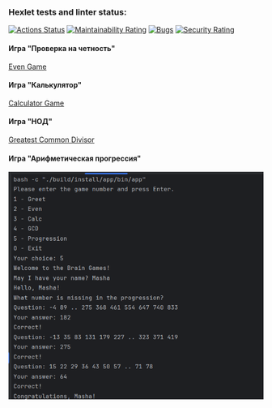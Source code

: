 ### Hexlet tests and linter status:
[![Actions Status](https://github.com/Jora777F/java-project-61/actions/workflows/hexlet-check.yml/badge.svg)](https://github.com/Jora777F/java-project-61/actions)
[![Maintainability Rating](https://sonarcloud.io/api/project_badges/measure?project=Jora777F_java-project-61&metric=sqale_rating)](https://sonarcloud.io/summary/new_code?id=Jora777F_java-project-61)
[![Bugs](https://sonarcloud.io/api/project_badges/measure?project=Jora777F_java-project-61&metric=bugs)](https://sonarcloud.io/summary/new_code?id=Jora777F_java-project-61)
[![Security Rating](https://sonarcloud.io/api/project_badges/measure?project=Jora777F_java-project-61&metric=security_rating)](https://sonarcloud.io/summary/new_code?id=Jora777F_java-project-61)

#### Игра "Проверка на четность"
[Even Game](app/assets/game.cast)

#### Игра "Калькулятор"
[Calculator Game](app/assets/calculator.cast)

#### Игра "НОД"
[Greatest Common Divisor](app/assets/gcd.cast)

#### Игра "Арифметическая прогрессия"
![Arithmetic Progression](app/assets/Arithmetic_Progression.png)
